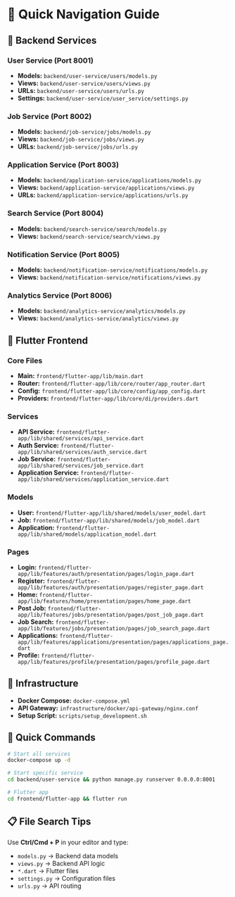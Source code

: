 # 🚀 Quick Navigation Guide

## 🔧 **Backend Services**

### **User Service** (Port 8001)
- **Models:** `backend/user-service/users/models.py`
- **Views:** `backend/user-service/users/views.py` 
- **URLs:** `backend/user-service/users/urls.py`
- **Settings:** `backend/user-service/user_service/settings.py`

### **Job Service** (Port 8002)
- **Models:** `backend/job-service/jobs/models.py`
- **Views:** `backend/job-service/jobs/views.py`
- **URLs:** `backend/job-service/jobs/urls.py`

### **Application Service** (Port 8003)
- **Models:** `backend/application-service/applications/models.py`
- **Views:** `backend/application-service/applications/views.py`
- **URLs:** `backend/application-service/applications/urls.py`

### **Search Service** (Port 8004)
- **Models:** `backend/search-service/search/models.py`
- **Views:** `backend/search-service/search/views.py`

### **Notification Service** (Port 8005)
- **Models:** `backend/notification-service/notifications/models.py`
- **Views:** `backend/notification-service/notifications/views.py`

### **Analytics Service** (Port 8006)
- **Models:** `backend/analytics-service/analytics/models.py`
- **Views:** `backend/analytics-service/analytics/views.py`

## 📱 **Flutter Frontend**

### **Core Files**
- **Main:** `frontend/flutter-app/lib/main.dart`
- **Router:** `frontend/flutter-app/lib/core/router/app_router.dart`
- **Config:** `frontend/flutter-app/lib/core/config/app_config.dart`
- **Providers:** `frontend/flutter-app/lib/core/di/providers.dart`

### **Services**
- **API Service:** `frontend/flutter-app/lib/shared/services/api_service.dart`
- **Auth Service:** `frontend/flutter-app/lib/shared/services/auth_service.dart`
- **Job Service:** `frontend/flutter-app/lib/shared/services/job_service.dart`
- **Application Service:** `frontend/flutter-app/lib/shared/services/application_service.dart`

### **Models**
- **User:** `frontend/flutter-app/lib/shared/models/user_model.dart`
- **Job:** `frontend/flutter-app/lib/shared/models/job_model.dart`
- **Application:** `frontend/flutter-app/lib/shared/models/application_model.dart`

### **Pages**
- **Login:** `frontend/flutter-app/lib/features/auth/presentation/pages/login_page.dart`
- **Register:** `frontend/flutter-app/lib/features/auth/presentation/pages/register_page.dart`
- **Home:** `frontend/flutter-app/lib/features/home/presentation/pages/home_page.dart`
- **Post Job:** `frontend/flutter-app/lib/features/jobs/presentation/pages/post_job_page.dart`
- **Job Search:** `frontend/flutter-app/lib/features/jobs/presentation/pages/job_search_page.dart`
- **Applications:** `frontend/flutter-app/lib/features/applications/presentation/pages/applications_page.dart`
- **Profile:** `frontend/flutter-app/lib/features/profile/presentation/pages/profile_page.dart`

## 🐳 **Infrastructure**
- **Docker Compose:** `docker-compose.yml`
- **API Gateway:** `infrastructure/docker/api-gateway/nginx.conf`
- **Setup Script:** `scripts/setup_development.sh`

## 🚀 **Quick Commands**
```bash
# Start all services
docker-compose up -d

# Start specific service
cd backend/user-service && python manage.py runserver 0.0.0.0:8001

# Flutter app
cd frontend/flutter-app && flutter run
```

## 📋 **File Search Tips**
Use **Ctrl/Cmd + P** in your editor and type:
- `models.py` → Backend data models
- `views.py` → Backend API logic  
- `*.dart` → Flutter files
- `settings.py` → Configuration files
- `urls.py` → API routing
